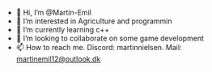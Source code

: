 - 👋 Hi, I’m @Martin-Emil
- 👀 I’m interested in Agriculture and programmin
- 🌱 I’m currently learning c++
- 💞️ I’m looking to collaborate on some game development
- 📫 How to reach me. Discord: martinnielsen. Mail: martinemil12@outlook.dk

<!---
Martin-Emil/Martin-Emil is a ✨ special ✨ repository because its `README.md` (this file) appears on your GitHub profile.
You can click the Preview link to take a look at your changes.
--->

